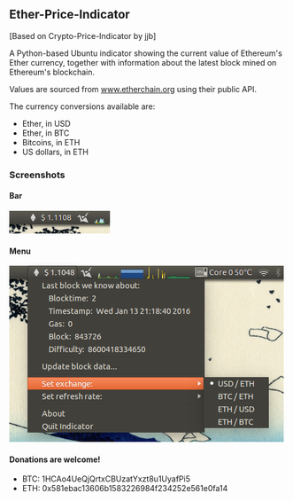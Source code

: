 ## Ether-Price-Indicator

[Based on Crypto-Price-Indicator by jjb]

A Python-based Ubuntu indicator showing the current value of Ethereum's Ether currency, together with
information about the latest block mined on Ethereum's blockchain.

Values are sourced from www.etherchain.org using their public API. 

The currency conversions available are:
 * Ether, in USD
 * Ether, in BTC
 * Bitcoins, in ETH
 * US dollars, in ETH

### Screenshots
#### Bar
![ScreenShot](screenie1.png)
#### Menu
![ScreenShot](screenie2.png) 

#### Donations are welcome!

 * BTC: 1HCAo4UeQjQrtxCBUzatYxzt8u1UyafPi5
 * ETH: 0x581ebac13606b1583226984f234252e561e0fa14
